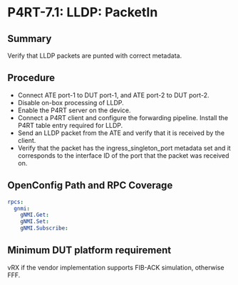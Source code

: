 # P4RT-7.1: LLDP: PacketIn

## Summary

Verify that LLDP packets are punted with correct metadata.

## Procedure

*	Connect ATE port-1 to DUT port-1, and ATE port-2 to DUT port-2.
*	Disable on-box processing of LLDP.
*	Enable the P4RT server on the device.
*	Connect a P4RT client and configure the forwarding pipeline. Install the P4RT table entry required for LLDP.
*	Send an LLDP packet from the ATE and verify that it is received by the client.
*	Verify that the packet has the ingress_singleton_port metadata set and it corresponds to the interface ID of the port that the packet was received on.

## OpenConfig Path and RPC Coverage
```yaml
rpcs:
  gnmi:
    gNMI.Get:
    gNMI.Set:
    gNMI.Subscribe:
```

## Minimum DUT platform requirement

vRX if the vendor implementation supports FIB-ACK simulation, otherwise FFF.